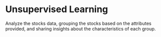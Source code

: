 # Unsupervised Learning 
Analyze the stocks data, grouping the stocks based on the attributes provided, and sharing insights about the characteristics of each group.
